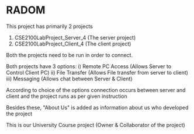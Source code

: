 # RADOM

This project has primarily 2 projects

1. CSE2100LabProject_Server_4 (The server project)
2. CSE2100LabProject_Client_4 (The client project)

Both the projects need to be run in order to connect.

Both projects have 3 options:
i) Remote PC Access (Allows Server to Control Client PC)
ii) File Transfer (Allows File transfer from server to client)
iii) Messaging (Allows chat between Server & Client)

According to choice of the options connection occurs between server and client and the project runs as per given instruction

Besides these, "About Us" is added as information about us who developed the project

This is our University Course project (Owner & Collaborator of the project)
